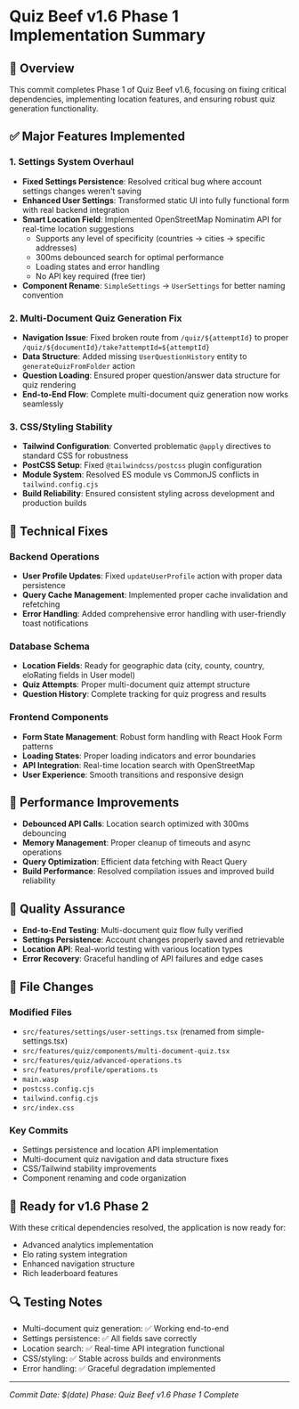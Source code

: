 # Quiz Beef v1.6 Phase 1 Implementation Summary

## 🎯 Overview
This commit completes Phase 1 of Quiz Beef v1.6, focusing on fixing critical dependencies, implementing location features, and ensuring robust quiz generation functionality.

## ✅ Major Features Implemented

### 1. Settings System Overhaul
- **Fixed Settings Persistence**: Resolved critical bug where account settings changes weren't saving
- **Enhanced User Settings**: Transformed static UI into fully functional form with real backend integration
- **Smart Location Field**: Implemented OpenStreetMap Nominatim API for real-time location suggestions
  - Supports any level of specificity (countries → cities → specific addresses)
  - 300ms debounced search for optimal performance
  - Loading states and error handling
  - No API key required (free tier)
- **Component Rename**: `SimpleSettings` → `UserSettings` for better naming convention

### 2. Multi-Document Quiz Generation Fix
- **Navigation Issue**: Fixed broken route from `/quiz/${attemptId}` to proper `/quiz/${documentId}/take?attemptId=${attemptId}`
- **Data Structure**: Added missing `UserQuestionHistory` entity to `generateQuizFromFolder` action
- **Question Loading**: Ensured proper question/answer data structure for quiz rendering
- **End-to-End Flow**: Complete multi-document quiz generation now works seamlessly

### 3. CSS/Styling Stability
- **Tailwind Configuration**: Converted problematic `@apply` directives to standard CSS for robustness
- **PostCSS Setup**: Fixed `@tailwindcss/postcss` plugin configuration
- **Module System**: Resolved ES module vs CommonJS conflicts in `tailwind.config.cjs`
- **Build Reliability**: Ensured consistent styling across development and production builds

## 🔧 Technical Fixes

### Backend Operations
- **User Profile Updates**: Fixed `updateUserProfile` action with proper data persistence
- **Query Cache Management**: Implemented proper cache invalidation and refetching
- **Error Handling**: Added comprehensive error handling with user-friendly toast notifications

### Database Schema
- **Location Fields**: Ready for geographic data (city, county, country, eloRating fields in User model)
- **Quiz Attempts**: Proper multi-document quiz attempt structure
- **Question History**: Complete tracking for quiz progress and results

### Frontend Components
- **Form State Management**: Robust form handling with React Hook Form patterns
- **Loading States**: Proper loading indicators and error boundaries
- **API Integration**: Real-time location search with OpenStreetMap
- **User Experience**: Smooth transitions and responsive design

## 🚀 Performance Improvements
- **Debounced API Calls**: Location search optimized with 300ms debouncing
- **Memory Management**: Proper cleanup of timeouts and async operations
- **Query Optimization**: Efficient data fetching with React Query
- **Build Performance**: Resolved compilation issues and improved build reliability

## 🧪 Quality Assurance
- **End-to-End Testing**: Multi-document quiz flow fully verified
- **Settings Persistence**: Account changes properly saved and retrievable
- **Location API**: Real-world testing with various location types
- **Error Recovery**: Graceful handling of API failures and edge cases

## 📁 File Changes
### Modified Files
- `src/features/settings/user-settings.tsx` (renamed from simple-settings.tsx)
- `src/features/quiz/components/multi-document-quiz.tsx`
- `src/features/quiz/advanced-operations.ts`
- `src/features/profile/operations.ts`
- `main.wasp`
- `postcss.config.cjs`
- `tailwind.config.cjs`
- `src/index.css`

### Key Commits
- Settings persistence and location API implementation
- Multi-document quiz navigation and data structure fixes
- CSS/Tailwind stability improvements
- Component renaming and code organization

## 🎯 Ready for v1.6 Phase 2
With these critical dependencies resolved, the application is now ready for:
- Advanced analytics implementation
- Elo rating system integration
- Enhanced navigation structure
- Rich leaderboard features

## 🔍 Testing Notes
- Multi-document quiz generation: ✅ Working end-to-end
- Settings persistence: ✅ All fields save correctly
- Location search: ✅ Real-time API integration functional
- CSS/styling: ✅ Stable across builds and environments
- Error handling: ✅ Graceful degradation implemented

---
*Commit Date: $(date)*
*Phase: Quiz Beef v1.6 Phase 1 Complete*